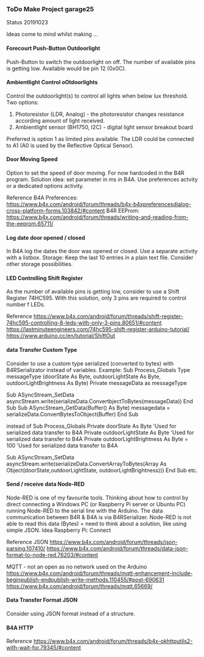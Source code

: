 ### ToDo Make Project garage25
Status 20191023

Ideas come to mind whilst making ...

#### Forecourt Push-Button Outdoorlight
Push-Button to switch the outdoorlight on off.
The number of available pins is getting low.
Available would be pin 12 (0x0C).

#### Ambientlight Control oOtdoorlights
Control the outdoorlight(s) to control all lights when below lux threshold.
Two options:
1. Photoresistor (LDR, Analog) - the photoresistor changes resistance according amount of light received. 
2. Ambientlight sensor (BH1750, I2C) - digital light sensor breakout board

Preferred is option 1 as limited pins available. The LDR could be connected to A1 (A0 is used by the Reflective Optical Sensor).

#### Door Moving Speed
Option to set the speed of door moving.
For now hardcoded in the B4R program.
Solution idea: set parameter in ms in B4A. Use preferences actvity or a dedicated options activity.

Reference
B4A Preferences: https://www.b4x.com/android/forum/threads/b4x-b4xpreferencesdialog-cross-platform-forms.103842/#content
B4R EEProm: https://www.b4x.com/android/forum/threads/writing-and-reading-from-the-eeprom.65711/

#### Log date door opened / closed
In B4A log the dates the door was opened or closed.
Use a separate activity with a listbox.
Storage: Keep the last 10 entries in a plain text file.
Consider other storage possibilities.

#### LED Controlling Shift Register
As the number of available pins is getting low, consider to use a Shift Register 74HC595.
With this solution, only 3 pins are required to control number f LEDs.

Reference
https://www.b4x.com/android/forum/threads/shift-register-74hc595-controlling-8-leds-with-only-3-pins.80651/#content
https://lastminuteengineers.com/74hc595-shift-register-arduino-tutorial/
https://www.arduino.cc/en/tutorial/ShiftOut

#### data Transfer Custom Type
Consider to use a custom type serialized (converted to bytes) with B4RSerializator instead of variables.
Example:
Sub Process_Globals
	Type messageType (doorState As Byte, outdoorLightState As Byte, outdoorLightBrightness As Byte)
	Private messageData as messageType

Sub ASyncStream_SetData
	asyncStream.write(serializeData.ConvertbjectToBytes(messageData))
End Sub
Sub ASyncStream_GetData(Buffer() As Byte)
	messagedata = serializeData.ConvertBytesToObject(Buffer)
End Sub

instead of
Sub Process_Globals
	Private doorState As Byte						'Used for serialized data transfer to B4A
	Private outdoorLightState As Byte				'Used for serialized data transfer to B4A
	Private outdoorLightBrightness As Byte = 100	'Used for serialized data transfer to B4A

Sub ASyncStream_SetData
	asyncStream.write(serializeData.ConvertArrayToBytes(Array As Object(doorState,outdoorLightState, outdoorLightBrightness)))
End Sub
etc.

#### Send / receive data Node-RED
Node-RED is one of my favourite tools.
Thinking about how to control by direct connecting a Windows PC (or Raspberry Pi server or Ubuntu PC) running Node-RED to the serial line with the Arduino.
The data communication between B4R & B4A is via B4RSerializer.
Node-RED is not able to read this data (Bytes) = need to think about a solution, like using simple JSON.
Idea Raspberry Pi: Connect 

Reference
JSON
https://www.b4x.com/android/forum/threads/json-parsing.107410/
https://www.b4x.com/android/forum/threads/data-json-format-to-node-red.76203/#content

MQTT - not an open as no network used on the Arduino
https://www.b4x.com/android/forum/threads/mqtt-enhancement-include-beginpublish-endpublish-write-methods.110455/#post-690631
https://www.b4x.com/android/forum/threads/mqtt.65669/

#### Data Transfer Format JSON
Consider using JSON format instead of a structure.

#### B4A HTTP
Reference
https://www.b4x.com/android/forum/threads/b4x-okhttputils2-with-wait-for.79345/#content

#### <IDEA>
<ADD>
